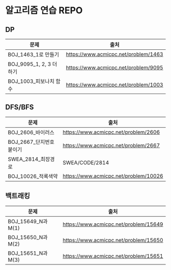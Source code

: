 # 알고리즘 연습 REPO

## DP

| 문제                    | 출처                                 |
| ----------------------- | ------------------------------------ |
| BOJ_1463_1로 만들기     | https://www.acmicpc.net/problem/1463 |
| BOJ_9095_1, 2, 3 더하기 | https://www.acmicpc.net/problem/9095 |
| BOJ_1003_피보나치 함수  | https://www.acmicpc.net/problem/1003 |



## DFS/BFS

| 문제                    | 출처                                  |
| ----------------------- | ------------------------------------- |
| BOJ_2606_바이러스       | https://www.acmicpc.net/problem/2606  |
| BOJ_2667_단지번호붙이기 | https://www.acmicpc.net/problem/2667  |
| SWEA_2814_최장경로      | SWEA/CODE/2814                        |
| BOJ_10026_적록색약      | https://www.acmicpc.net/problem/10026 |



## 백트래킹

| 문제              | 출처                                  |
| ----------------- | ------------------------------------- |
| BOJ_15649_N과M(1) | https://www.acmicpc.net/problem/15649 |
| BOJ_15650_N과M(2) | https://www.acmicpc.net/problem/15650 |
| BOJ_15651_N과M(3) | https://www.acmicpc.net/problem/15651 |

